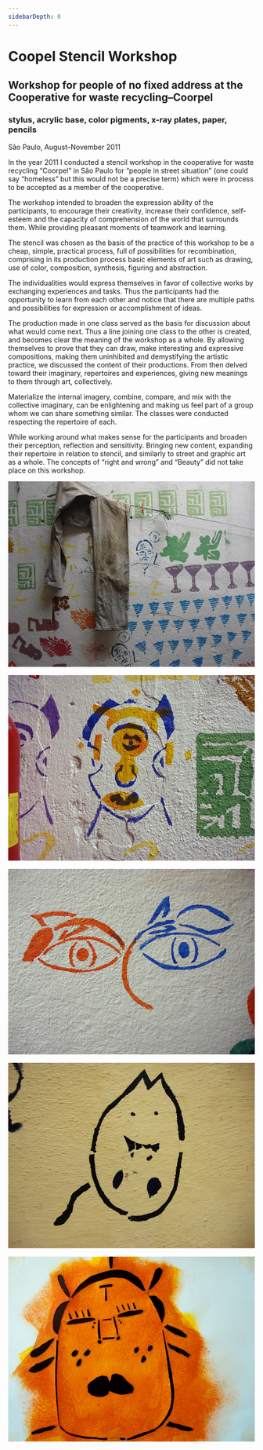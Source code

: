 ```yaml
---
sidebarDepth: 0
---
```


# Coopel Stencil Workshop

## Workshop for people of no fixed address at the Cooperative for waste recycling–Coorpel

### stylus, acrylic base, color pigments, x-ray plates, paper, pencils

São Paulo, August–November 2011

In the year 2011 I conducted a stencil workshop in the cooperative for waste recycling “Coorpel” in São Paulo for “people in street situation” (one could say “homeless” but this would not be a precise term) which were in process to be accepted as a member of the cooperative.

The workshop intended to broaden the expression ability of the participants, to encourage their creativity, increase their confidence, self-esteem and the capacity of comprehension of the world that surrounds them. While providing pleasant moments of teamwork and learning.

The stencil was chosen as the basis of the practice of this workshop to be a cheap, simple, practical process, full of possibilities for recombination, comprising in its production process basic elements of art such as drawing, use of color, composition, synthesis, figuring and abstraction.

The individualities would express themselves in favor of collective works by exchanging experiences and tasks. Thus the participants had the opportunity to learn from each other and notice that there are multiple paths and possibilities for expression or accomplishment of ideas.

The production made in one class served as the basis for discussion about what would come next. Thus a line joining one class to the other is created, and becomes clear the meaning of the workshop as a whole. By allowing themselves to prove that they can draw, make interesting and expressive compositions, making them uninhibited and demystifying
the artistic practice, we discussed the content of their productions. From then delved toward their imaginary, repertoires and experiences, giving new meanings to them through art, collectively.

Materialize the internal imagery, combine, compare, and mix with the collective imaginary, can be enlightening and making us feel part of a group whom we can share something similar. The classes were conducted respecting the repertoire of each.

While working around what makes sense for the participants and broaden their perception, reflection and sensitivity. Bringing new content, expanding their repertoire in relation to stencil, and similarly to street and graphic art as a whole. The concepts of “right and wrong” and “Beauty” did not take place on this workshop.

![image](./images/coorpel_DSC02371.jpg)

![image](./images/coorpel_DSC02372.jpg)

![image](./images/coorpel_DSC02381.jpg)

![image](./images/coorpel_DSC02400.jpg)

![image](./images/coorpel_DSC02445.jpg)
